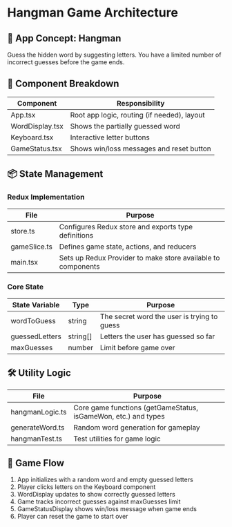 # Hangman Game Architecture

## 🧠 App Concept: Hangman
Guess the hidden word by suggesting letters. You have a limited number of incorrect guesses before the game ends.

## 🧱 Component Breakdown

| Component | Responsibility |
|-----------|----------------|
| App.tsx | Root app logic, routing (if needed), layout |
| WordDisplay.tsx | Shows the partially guessed word |
| Keyboard.tsx | Interactive letter buttons |
| GameStatus.tsx | Shows win/loss messages and reset button |

## 📦 State Management

### Redux Implementation
| File | Purpose |
|------|---------|
| store.ts | Configures Redux store and exports type definitions |
| gameSlice.ts | Defines game state, actions, and reducers |
| main.tsx | Sets up Redux Provider to make store available to components |

### Core State
| State Variable | Type | Purpose |
|----------------|------|---------|
| wordToGuess | string | The secret word the user is trying to guess |
| guessedLetters | string[] | Letters the user has guessed so far |
| maxGuesses | number | Limit before game over |

## 🛠️ Utility Logic

| File | Purpose |
|------|---------|
| hangmanLogic.ts | Core game functions (getGameStatus, isGameWon, etc.) and types |
| generateWord.ts | Random word generation for gameplay |
| hangmanTest.ts | Test utilities for game logic |

## 🔄 Game Flow

1. App initializes with a random word and empty guessed letters
2. Player clicks letters on the Keyboard component
3. WordDisplay updates to show correctly guessed letters
4. Game tracks incorrect guesses against maxGuesses limit
5. GameStatusDisplay shows win/loss message when game ends
6. Player can reset the game to start over